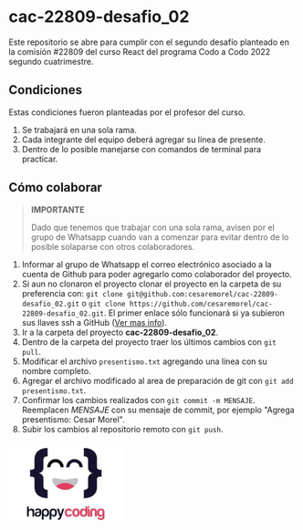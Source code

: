 # cac-22809-desafio_02

Este repositorio se abre para cumplir con el segundo desafío planteado en la comisión #22809 del curso React del programa Codo a Codo 2022 segundo cuatrimestre.

## Condiciones

Estas condiciones fueron planteadas por el profesor del curso.

1. Se trabajará en una sola rama.
2. Cada integrante del equipo deberá agregar su línea de presente.
3. Dentro de lo posible manejarse con comandos de terminal para practicar.

## Cómo colaborar

> **IMPORTANTE** 
>
> Dado que tenemos que trabajar con una sola rama, avisen por el grupo de Whatsapp cuando van a comenzar para evitar dentro de lo posible solaparse con otros colaboradores.

1. Informar al grupo de Whatsapp el correo electrónico asociado a la cuenta de Github para poder agregarlo como colaborador del proyecto.
2. Si aun no clonaron el proyecto clonar el proyecto en la carpeta de su preferencia con: `git clone git@github.com:cesaremorel/cac-22809-desafio_02.git` o `git clone https://github.com/cesaremorel/cac-22809-desafio_02.git`. El primer enlace sólo funcionará si ya subieron sus llaves ssh a GitHub ([Ver mas info](https://github.com/settings/keys)).
3. Ir a la carpeta del proyecto **cac-22809-desafio_02**.
4. Dentro de la carpeta del proyecto traer los últimos cambios con `git pull`.
5. Modificar el archivo `presentismo.txt` agregando una línea con su nombre completo.
6. Agregar el archivo modificado al area de preparación de git con `git add presentismo.txt`.
7. Confirmar los cambios realizados con `git commit -m MENSAJE`. Reemplacen _MENSAJE_ con su mensaje de commit, por ejemplo "Agrega presentismo: Cesar Morel".
8. Subir los cambios al repositorio remoto con `git push`.

![happy coding logo](./happy_coding.png)
